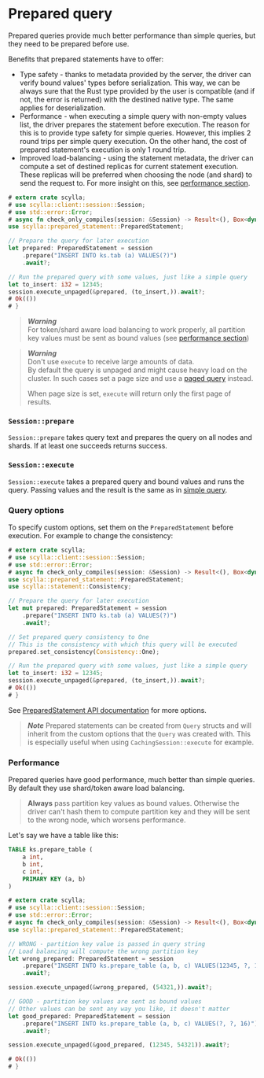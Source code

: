 # Prepared query

Prepared queries provide much better performance than simple queries,
but they need to be prepared before use.

Benefits that prepared statements have to offer:
- Type safety - thanks to metadata provided by the server, the driver can verify bound values' types before serialization. This way, we can be always sure that the Rust type provided by the user is compatible (and if not, the error is returned) with the destined native type. The same applies for deserialization.
- Performance - when executing a simple query with non-empty values list, the driver
prepares the statement before execution. The reason for this is to provide type safety for simple queries. However, this implies 2 round trips per simple query execution. On the other hand, the cost of prepared statement's execution is only 1 round trip.
- Improved load-balancing - using the statement metadata, the driver can compute a set of destined replicas for current statement execution. These replicas will be preferred when choosing the node (and shard) to send the request to. For more insight on this, see [performance section](#performance).

```rust
# extern crate scylla;
# use scylla::client::session::Session;
# use std::error::Error;
# async fn check_only_compiles(session: &Session) -> Result<(), Box<dyn Error>> {
use scylla::prepared_statement::PreparedStatement;

// Prepare the query for later execution
let prepared: PreparedStatement = session
    .prepare("INSERT INTO ks.tab (a) VALUES(?)")
    .await?;

// Run the prepared query with some values, just like a simple query
let to_insert: i32 = 12345;
session.execute_unpaged(&prepared, (to_insert,)).await?;
# Ok(())
# }
```

> ***Warning***\
> For token/shard aware load balancing to work properly, all partition key values
> must be sent as bound values (see [performance section](#performance))

> ***Warning***\
> Don't use `execute` to receive large amounts of data.\
> By default the query is unpaged and might cause heavy load on the cluster.
> In such cases set a page size and use a [paged query](paged.md) instead.
>
> When page size is set, `execute` will return only the first page of results.

### `Session::prepare`
`Session::prepare` takes query text and prepares the query on all nodes and shards.
If at least one succeeds returns success.

### `Session::execute`
`Session::execute` takes a prepared query and bound values and runs the query.
Passing values and the result is the same as in [simple query](simple.md).

### Query options

To specify custom options, set them on the `PreparedStatement` before execution.
For example to change the consistency:

```rust
# extern crate scylla;
# use scylla::client::session::Session;
# use std::error::Error;
# async fn check_only_compiles(session: &Session) -> Result<(), Box<dyn Error>> {
use scylla::prepared_statement::PreparedStatement;
use scylla::statement::Consistency;

// Prepare the query for later execution
let mut prepared: PreparedStatement = session
    .prepare("INSERT INTO ks.tab (a) VALUES(?)")
    .await?;

// Set prepared query consistency to One
// This is the consistency with which this query will be executed
prepared.set_consistency(Consistency::One);

// Run the prepared query with some values, just like a simple query
let to_insert: i32 = 12345;
session.execute_unpaged(&prepared, (to_insert,)).await?;
# Ok(())
# }
```

See [PreparedStatement API documentation](https://docs.rs/scylla/latest/scylla/statement/prepared_statement/struct.PreparedStatement.html)
for more options.

> ***Note***
> Prepared statements can be created from `Query` structs and will inherit from
> the custom options that the `Query` was created with.
> This is especially useful when using `CachingSession::execute` for example.

### Performance

Prepared queries have good performance, much better than simple queries.
By default they use shard/token aware load balancing.

> **Always** pass partition key values as bound values.
> Otherwise the driver can't hash them to compute partition key
> and they will be sent to the wrong node, which worsens performance.

Let's say we have a table like this:

```sql
TABLE ks.prepare_table (
    a int,
    b int,
    c int,
    PRIMARY KEY (a, b)
)
```

```rust
# extern crate scylla;
# use scylla::client::session::Session;
# use std::error::Error;
# async fn check_only_compiles(session: &Session) -> Result<(), Box<dyn Error>> {
use scylla::prepared_statement::PreparedStatement;

// WRONG - partition key value is passed in query string
// Load balancing will compute the wrong partition key
let wrong_prepared: PreparedStatement = session
    .prepare("INSERT INTO ks.prepare_table (a, b, c) VALUES(12345, ?, 16)")
    .await?;

session.execute_unpaged(&wrong_prepared, (54321,)).await?;

// GOOD - partition key values are sent as bound values
// Other values can be sent any way you like, it doesn't matter
let good_prepared: PreparedStatement = session
    .prepare("INSERT INTO ks.prepare_table (a, b, c) VALUES(?, ?, 16)")
    .await?;

session.execute_unpaged(&good_prepared, (12345, 54321)).await?;

# Ok(())
# }
```
